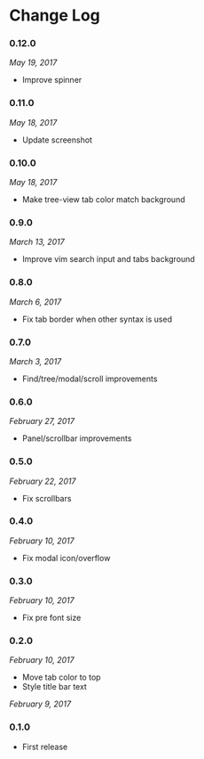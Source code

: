 # Change Log

### 0.12.0
_May 19, 2017_
* Improve spinner

### 0.11.0
_May 18, 2017_
* Update screenshot

### 0.10.0
_May 18, 2017_
* Make tree-view tab color match background

### 0.9.0
_March 13, 2017_
* Improve vim search input and tabs background

### 0.8.0
_March 6, 2017_
* Fix tab border when other syntax is used

### 0.7.0
_March 3, 2017_
* Find/tree/modal/scroll improvements

### 0.6.0
_February 27, 2017_
* Panel/scrollbar improvements

### 0.5.0
_February 22, 2017_
* Fix scrollbars

### 0.4.0
_February 10, 2017_
* Fix modal icon/overflow

### 0.3.0
_February 10, 2017_
* Fix pre font size

### 0.2.0
_February 10, 2017_
* Move tab color to top
* Style title bar text

_February 9, 2017_
### 0.1.0
* First release
